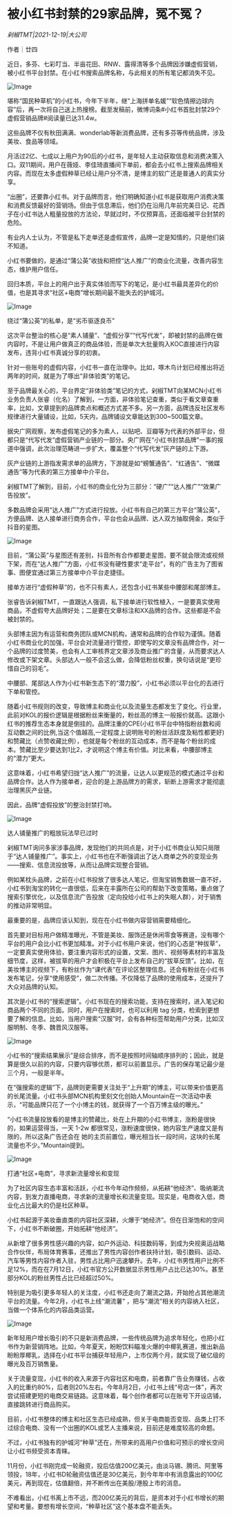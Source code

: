 # 被小红书封禁的29家品牌，冤不冤？

*剁椒TMT|2021-12-19|大公司*

作者｜廿四

近日，多芬、七彩叮当、半亩花田、RNW、露得清等多个品牌因涉嫌虚假营销，被小红书平台封禁。在小红书搜索品牌名称，与此相关的所有笔记都消失不见。

![Image](https://inews.gtimg.com/newsapp_bt/0/14323589308/641)

堪称“国民种草机”的小红书，今年下半年，继“上海拼单名媛”“软色情擦边球内容”后，再一次将自己送上热搜榜。截至发稿前，微博词条#小红书首批封禁29个虚假营销品牌#阅读量已达31.4w。

这些品牌不仅有秋田满满、wonderlab等新消费品牌，还有多芬等传统品牌，涉及美妆、食品等领域。

月活过2亿、七成以上用户为90后的小红书，是年轻人主动获取信息和消费决策入口。双11期间，用户在薇娅、李佳琦直播间下单前，都会去小红书上搜索品牌相关内容。而现在太多虚假种草已经让用户分不清，是博主的软广还是普通人的真实分享。

“出圈”，还要靠小红书。对于品牌而言，他们明确知道小红书是获取用户消费决策和消费反馈最好的营销场。但由于信息滞后，他们仍在沿用几年前完美日记、花西子在小红书达人粗量投放的方法论，早就过时，不仅预算高，还面临被平台封禁的危险。

有业内人士认为，不管是私下走单还是虚假宣传，品牌一定是知情的，只是他们装不知道。

小红书要做的，是通过“蒲公英”收拢和把控“达人推广”的商业化流量，改善内容生态，维护用户信任。

回归本质，平台上的用户出于真实体验而写下的笔记，是小红书最具差异化的价值，也是其寻求“社区+电商”增长期间最不能失去的护城河。

![Image](https://inews.gtimg.com/newsapp_bt/0/14323589020/641)

绕过“蒲公英”的私单，是“劣币驱逐良币”

这次平台整治的核心是“素人铺量”、“虚假分享”“代写代发”，即被封禁的品牌在做内容时，不是让用户做真正的商品体验，而是单次大批量购入KOC直接进行内容发布，违背小红书真诚分享的初衷。

针对一些账号的虚假内容，小红书一直在治理中。比如，啄木鸟计划已经推出将近两年的时间，就是为了啄出“非体验类”的笔记。

至于品牌最关心的，平台界定“非体验类”笔记的方式，剁椒TMT向某MCN小红书业务负责人张睿（化名）了解到，一方面，非体验笔记查重，类似于看文章查重率，比如，文章提到的品牌卖点和概述方式差不多。另一方面，品牌违反社区发布规律进行大量铺设，比如，5天内，品牌铺设文章能达到300~500篇文章。

据央广网观察，发布虚假笔记的多为素人，以贴吧、豆瓣等为代表的外部平台，但都只是“代写代发”虚假营销产业链的一部分。央广网在“小红书封禁品牌”一事的报道中强调，此次治理范畴进一步扩大，覆盖整个“代写代发”灰产链的上下游。

灰产业链的上游指发需求单的品牌方，下游就是如“螃蟹通告”、“红通告”、“微媒通告”等为代表的第三方接单中介平台。

剁椒TMT了解到，目前，小红书的商业化分为三部分：“硬广”“达人推广”“效果广告投放”。

多数品牌会采用“达人推广”方式进行投放。小红书有自己的第三方平台“蒲公英”，方便品牌、达人接单进行商务合作，平台也会从品牌、达人双方抽取佣金，类似于抖音的星图。

![Image](https://inews.gtimg.com/newsapp_bt/0/14323589042/641)

目前，“蒲公英”与星图还有差别，抖音所有合作都要走星图，要不就会限流或视频下架，而在“达人推广”方面，小红书没有硬性要求“走平台”，有的广告主为了图省事、图便宜通过第三方接单中介平台走捷径。

接单方进行“虚假种草”的，也不只有素人，还包含小红书某些中腰部和尾部博主。

张睿告诉剁椒TMT，一直跟达人强调，私下接单进行软性植入，一是要真实使用商品，不虚假夸大品牌好处；二是要在文章标注和XX品牌的合作。这些都是不会被封禁的。

头部博主因为有运营和商务团队或MCN机构，通常和品牌的合作较为谨慎。随着小红书商业化的加强，平台会对流量进行管控，即使写的文章没有品牌合作，对一个品牌的过度赞美，也会有人工审核界定文章涉及商业推广的含量，从而要求达人修改或下架文章。头部达人一般不会这么做，会降低粉丝权重，换句话说是“更珍惜自己的羽毛”。

中腰部、尾部达人作为小红书新生态下的“潜力股”，小红书必须以平台化的去进行下单和管控。

随着小红书规则的改变，导致博主和商业化以及流量生态都发生了变化。行业里，此前对KOL的报价逻辑是根据粉丝来衡量的，粉丝高的博主一般报价就高。这跟小红书的推荐生态本身就是倒挂的。品牌注重的CPE(小红书平台中特指粉丝数和阅互动数之间的比例,当这个值越高,一定程度上说明账号的粉丝活跃度及粘性都更好)和赞藏比（点赞收藏比例），也就是每个粉丝的互动成本，而不是每个粉丝的成本。赞藏比至少要达到1比2，才说明这个博主有价值。对比来看，中腰部博主的“潜力”更大。

这意味着，小红书希望归拢“达人推广”的流量，让达人以更规范的模式通过平台和品牌合作。达人作为接单者，迎合的是上游品牌方的需求，斩断上游需求才能彻底治理黑灰产业链。

因此，品牌“虚假投放”的整治封禁打响。

![Image](https://inews.gtimg.com/newsapp_bt/0/14323589011/641)

达人铺量推广的粗放玩法早已过时

剁椒TMT询问多家涉事品牌，发现他们的共同点是，对于小红书商业认知只局限于“达人铺量推广”。事实上，小红书也在不断强调出了达人商单之外的变现业务——搜索、信息流投放等，从而让品牌实现整合营销。

例如某枕头品牌，之前在小红书投放了很多达人笔记，但淘宝销售数据一直不好，小红书到淘宝的转化一直很低，后来在丰露所在公司的帮助下改变策略，重点做了搜索引擎优化，以及信息流广告投放（定向投给小红书上的失眠人群），对于销售的推动非常明显。

最重要的是，品牌应该认知到，现在在小红书做内容营销需要精细化。

首先要对目标用户做精准曝光，不管是美妆、服饰还是休闲零食等赛道，没有哪个平台的用户会比小红书更加精准。对于小红书用户来说，他们的心态是“种拔草”，一定要真实使用体验，要注重内容形式的设置，文案、图片、视频等素材的丰富及细节度，这样，被拔草的用户才会积极在平台上发布自己的“拔草反馈”。比如，在美妆博主的视频下，有粉丝作为“课代表”在评论区整理信息。还会有粉丝在小红书发布笔记，分享“使用感受”，做二次传播。不仅降低了品牌的使用成本，还提升了大众对品牌的认知。

其次是小红书的“搜索逻辑”。小红书现在的搜索功能，支持在搜索时，进入笔记和商品两个不同的页面。同时，用户在搜索时，也可以利用 tag 分类，检索到更想要了解的信息。比如，当用户搜索“汉服”时，会有各种标签帮助用户分类，比如汉服明制、冬季、魏晋风汉服等。

![Image](https://inews.gtimg.com/newsapp_bt/0/14323589072/641)

小红书的“搜索结果展示”是综合排序，而不是按照时间轴顺序排列的；因此，就是算是很久以前的内容，只要内容够优质，都可以前置显示。广告的保存笔记最少是三个月，一般是半年。

在“强搜索的逻辑”下，品牌则更需要关注处于“上升期”的博主，可以带来价值更高的长尾流量。小红书头部MCN机构里刻文化创始人Mountain在一次活动中表示，“可能品牌只花了一个小博主的钱，就获得了一个百万博主级的曝光。”

“小红书流量投放看的是博主的赞藏比，处在上升期的小红书博主，涨粉是很快的，如果运营得当，一天 1-2w 都很常见，涨粉速度很快，她内容生产速度又是有限的，所以这条广告还会在 她的主页前置位，曝光相当长一段时间，这块的长尾流量也不少。”Mountain提到。

![Image](https://inews.gtimg.com/newsapp_bt/0/14323589010/641)

打通“社区+电商”，寻求新流量增长和变现

为了社区内容生态丰富和活跃，小红书今年动作频频，从拓耕“他经济”、吸纳潮流内容，到发力直播电商，寻求新的流量增长和流量变现。现实是，电商收入低，商业化占比最大的仍是社区种草。

小红书起源于美妆垂直类的内容社区深耕，火爆于“她经济”。但在日渐饱和的空间下，小红书不断破圈，开始拓耕“他经济”。

从新增了很多男性感兴趣的内容，如户外运动、科技数码等，到成为央视奥运战略合作伙伴，布局体育赛事，还推出了男性内容创作者扶持计划，吸引数码、运动、汽车等男性内容作者入驻，男性占比用户迅速攀升。去年，小红书男性用户比例不足12%，而在在7月12日，小红书官方公开数据显示男性用户占比已达30%。甚至部分KOL的粉丝男性占比已经超过50%。

特别是为吸引更多年轻人的关注度，小红书还走向了潮流之路，开始抢占其他潮流平台的流量。今年2月，小红书上线“潮流薯” ，把与“潮流”相关的内容纳入社区，当做一个体系化的内容品类运营。

![Image](https://inews.gtimg.com/newsapp_bt/0/14323589037/641)

新年轻用户增长吸引的不只是新消费品牌，一些传统品牌为追求年轻化，也把小红书作为新营销阵地。比如，今年夏天，盼盼饮料瞄准火爆的中椰乳赛道，推出新品盼盼厚椰乳，选择在小红书平台捕获年轻用户，上市仅两个月，就实现了破亿级的曝光及百万销售量。

关于流量变现，小红书的收入来源于内容社区和电商，前者靠广告业务赚钱，占收入的比重约80%，后者则20%左右。今年8月2日，小红书上线“号店一体”，再次尝试搭建更短的电商交易链路。这意味着，每个创作者都可以在账号下开设店铺，直接跳转进行商品购买。

目前，小红书整体的博主和社区生态已经成熟，但关于电商能否变现、品类上打不过综合电商、没有一个出圈的KOL或艺人主播来说，目前还是难度较高的命题。

不过，小红书独有的护城河“种草”还在，所带来的高用户价值和可预示的增长空间让小红书频受资本青睐。

11月份，小红书刚完成一轮融资，投后估值200亿美元，由淡马锡、腾讯、阿里等领投，18年，小红书D轮融资估值还是30亿美元，到今年年中有消息露出的100亿美元，再到现在，估值翻倍，并不断传出在美股/港股上市的消息。

不难看出，小红书离上市不远，而200亿美元的背后，是资本对于小红书增长的期望和考量。要想有增长空间，“种草社区”这个基本盘不能丢失。

